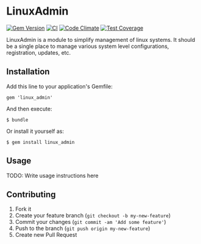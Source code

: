 # LinuxAdmin

[![Gem Version](https://badge.fury.io/rb/linux_admin.svg)](http://badge.fury.io/rb/linux_admin)
[![CI](https://github.com/ManageIQ/linux_admin/actions/workflows/ci.yaml/badge.svg)](https://github.com/ManageIQ/linux_admin/actions/workflows/ci.yaml)
[![Code Climate](https://codeclimate.com/github/ManageIQ/linux_admin.svg)](https://codeclimate.com/github/ManageIQ/linux_admin)
[![Test Coverage](https://codeclimate.com/github/ManageIQ/linux_admin/badges/coverage.svg)](https://codeclimate.com/github/ManageIQ/linux_admin/coverage)

LinuxAdmin is a module to simplify management of linux systems.
It should be a single place to manage various system level configurations,
registration, updates, etc.

## Installation

Add this line to your application's Gemfile:

    gem 'linux_admin'

And then execute:

    $ bundle

Or install it yourself as:

    $ gem install linux_admin

## Usage

TODO: Write usage instructions here

## Contributing

1. Fork it
2. Create your feature branch (`git checkout -b my-new-feature`)
3. Commit your changes (`git commit -am 'Add some feature'`)
4. Push to the branch (`git push origin my-new-feature`)
5. Create new Pull Request
